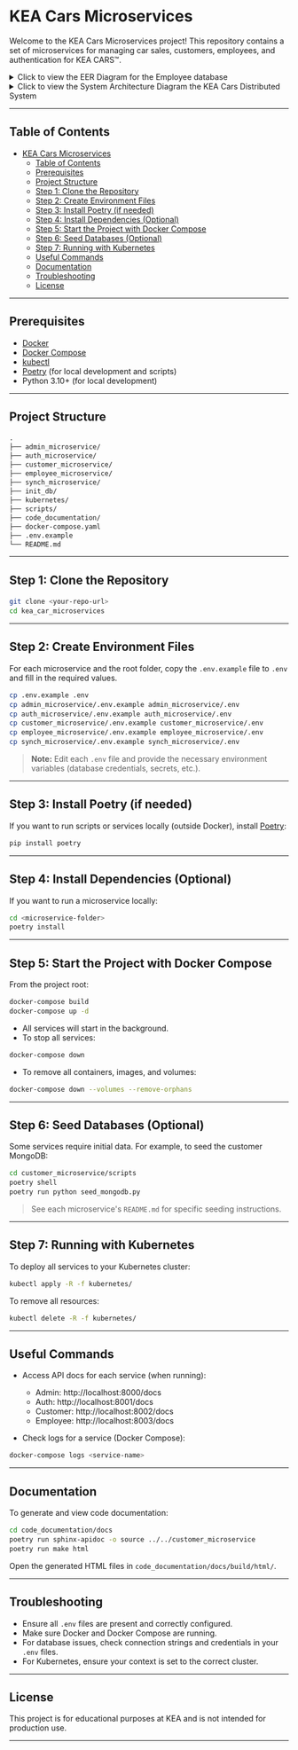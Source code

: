 # KEA Cars Microservices

Welcome to the KEA Cars Microservices project! This repository contains a set of microservices for managing car sales, customers, employees, and authentication for KEA CARS™.


<details>
  <summary>Click to view the EER Diagram for the Employee database</summary>

  ![EER Diagram](documents\EERD_kea_cars.png)

</details>

<details>
  <summary>Click to view the System Architecture Diagram the KEA Cars Distributed System</summary>

  ![System Architecture Diagram](documents\KEA_CARS_system_architecture.png)

</details>

---

## Table of Contents

- [KEA Cars Microservices](#kea-cars-microservices)
  - [Table of Contents](#table-of-contents)
  - [Prerequisites](#prerequisites)
  - [Project Structure](#project-structure)
  - [Step 1: Clone the Repository](#step-1-clone-the-repository)
  - [Step 2: Create Environment Files](#step-2-create-environment-files)
  - [Step 3: Install Poetry (if needed)](#step-3-install-poetry-if-needed)
  - [Step 4: Install Dependencies (Optional)](#step-4-install-dependencies-optional)
  - [Step 5: Start the Project with Docker Compose](#step-5-start-the-project-with-docker-compose)
  - [Step 6: Seed Databases (Optional)](#step-6-seed-databases-optional)
  - [Step 7: Running with Kubernetes](#step-7-running-with-kubernetes)
  - [Useful Commands](#useful-commands)
  - [Documentation](#documentation)
  - [Troubleshooting](#troubleshooting)
  - [License](#license)

---

## Prerequisites

- [Docker](https://www.docker.com/get-started)
- [Docker Compose](https://docs.docker.com/compose/)
- [kubectl](https://kubernetes.io/docs/tasks/tools/)
- [Poetry](https://python-poetry.org/) (for local development and scripts)
- Python 3.10+ (for local development)

---

## Project Structure

```
.
├── admin_microservice/
├── auth_microservice/
├── customer_microservice/
├── employee_microservice/
├── synch_microservice/
├── init_db/
├── kubernetes/
├── scripts/
├── code_documentation/
├── docker-compose.yaml
├── .env.example
└── README.md
```

---

## Step 1: Clone the Repository

```sh
git clone <your-repo-url>
cd kea_car_microservices
```

---

## Step 2: Create Environment Files

For each microservice and the root folder, copy the `.env.example` file to `.env` and fill in the required values.

```sh
cp .env.example .env
cp admin_microservice/.env.example admin_microservice/.env
cp auth_microservice/.env.example auth_microservice/.env
cp customer_microservice/.env.example customer_microservice/.env
cp employee_microservice/.env.example employee_microservice/.env
cp synch_microservice/.env.example synch_microservice/.env
```

> **Note:** Edit each `.env` file and provide the necessary environment variables (database credentials, secrets, etc.).

---

## Step 3: Install Poetry (if needed)

If you want to run scripts or services locally (outside Docker), install [Poetry](https://python-poetry.org/docs/#installation):

```sh
pip install poetry
```

---

## Step 4: Install Dependencies (Optional)

If you want to run a microservice locally:

```sh
cd <microservice-folder>
poetry install
```

---

## Step 5: Start the Project with Docker Compose

From the project root:

```sh
docker-compose build
docker-compose up -d
```

- All services will start in the background.
- To stop all services:

```sh
docker-compose down
```

- To remove all containers, images, and volumes:

```sh
docker-compose down --volumes --remove-orphans
```

---

## Step 6: Seed Databases (Optional)

Some services require initial data. For example, to seed the customer MongoDB:

```sh
cd customer_microservice/scripts
poetry shell
poetry run python seed_mongodb.py
```

> See each microservice's `README.md` for specific seeding instructions.

---

## Step 7: Running with Kubernetes

To deploy all services to your Kubernetes cluster:

```sh
kubectl apply -R -f kubernetes/
```

To remove all resources:

```sh
kubectl delete -R -f kubernetes/
```

---

## Useful Commands

- Access API docs for each service (when running):

  - Admin: http://localhost:8000/docs
  - Auth: http://localhost:8001/docs
  - Customer: http://localhost:8002/docs
  - Employee: http://localhost:8003/docs
  

- Check logs for a service (Docker Compose):

```sh
docker-compose logs <service-name>
```

---

## Documentation

To generate and view code documentation:

```sh
cd code_documentation/docs
poetry run sphinx-apidoc -o source ../../customer_microservice
poetry run make html
```

Open the generated HTML files in `code_documentation/docs/build/html/`.

---

## Troubleshooting

- Ensure all `.env` files are present and correctly configured.
- Make sure Docker and Docker Compose are running.
- For database issues, check connection strings and credentials in your `.env` files.
- For Kubernetes, ensure your context is set to the correct cluster.

---

## License

This project is for educational purposes at KEA and is not intended for production use.

---
